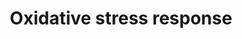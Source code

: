 ---
annotations:
- id: PW:0000378
  parent: regulatory pathway
  type: Pathway Ontology
  value: oxidative stress response pathway
authors:
- MaintBot
- Mkutmon
- Eweitz
- Khanspers
citedin: ''
communities: []
description: 'Oxidative stress represents an imbalance between the production and
  manifestation of reactive oxygen species and a biological system''s ability to readily
  detoxify the reactive intermediates or to repair the resulting damage. Disturbances
  in the normal redox state of tissues can cause toxic effects through the production
  of peroxides and free radicals that damage all components of the cell, including
  proteins, lipids, and DNA. Some reactive oxidative species can even act as messengers
  through a phenomenon called redox signaling. In humans, oxidative stress is involved
  in many diseases. Examples include Sickle Cell Disease,[1] atherosclerosis, Parkinson''s
  disease, heart failure, myocardial infarction, Alzheimer''s disease, Schizophrenia,
  Bipolar disorder, fragile X syndrome[2] and chronic fatigue syndrome, but short-term
  oxidative stress may also be important in prevention of aging by induction of a
  process named mitohormesis.[3] Reactive oxygen species can be beneficial, as they
  are used by the immune system as a way to attack and kill pathogens. Source: [Wikipedia](https://en.wikipedia.org/wiki/Oxidative_stress)'
last-edited: 2025-02-27
ndex: null
organisms:
- Bos taurus
redirect_from:
- /index.php/Pathway:WP1050
- /instance/WP1050
- /instance/WP1050_r137015
revision: r137015
schema-jsonld:
- '@context': https://schema.org/
  '@id': https://wikipathways.github.io/pathways/WP1050.html
  '@type': Dataset
  creator:
    '@type': Organization
    name: WikiPathways
  description: 'Oxidative stress represents an imbalance between the production and
    manifestation of reactive oxygen species and a biological system''s ability to
    readily detoxify the reactive intermediates or to repair the resulting damage.
    Disturbances in the normal redox state of tissues can cause toxic effects through
    the production of peroxides and free radicals that damage all components of the
    cell, including proteins, lipids, and DNA. Some reactive oxidative species can
    even act as messengers through a phenomenon called redox signaling. In humans,
    oxidative stress is involved in many diseases. Examples include Sickle Cell Disease,[1]
    atherosclerosis, Parkinson''s disease, heart failure, myocardial infarction, Alzheimer''s
    disease, Schizophrenia, Bipolar disorder, fragile X syndrome[2] and chronic fatigue
    syndrome, but short-term oxidative stress may also be important in prevention
    of aging by induction of a process named mitohormesis.[3] Reactive oxygen species
    can be beneficial, as they are used by the immune system as a way to attack and
    kill pathogens. Source: [Wikipedia](https://en.wikipedia.org/wiki/Oxidative_stress)'
  keywords:
  - CAT
  - CYBA
  - CYP1A1
  - ECSOD
  - FOS
  - GCLC
  - GPX3
  - GSR
  - GSTT1
  - HMOX1
  - JUNB
  - MAOA
  - MAPK10
  - MAPK14
  - MGST1
  - NFE2L2
  - NFIX
  - NFKB1
  - NOX4
  - NQO1
  - Reactive Oxygen Species
  - SOD1
  - SOD2
  - SP1
  - TXN2
  - TXNRD1
  - TXNRD2
  - XDH
  license: CC0
  name: Oxidative stress response
seo: CreativeWork
title: Oxidative stress response
wpid: WP1050
---